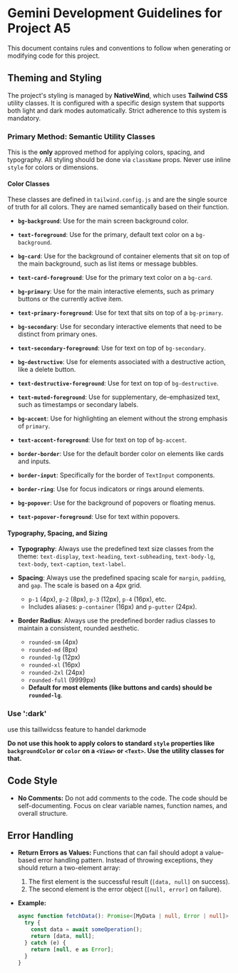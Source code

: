 # Gemini Development Guidelines for Project A5

This document contains rules and conventions to follow when generating or modifying code for this project.

## Theming and Styling

The project's styling is managed by **NativeWind**, which uses **Tailwind CSS** utility classes. It is configured with a specific design system that supports both light and dark modes automatically. Strict adherence to this system is mandatory.

### Primary Method: Semantic Utility Classes

This is the **only** approved method for applying colors, spacing, and typography. All styling should be done via `className` props. Never use inline `style` for colors or dimensions.

#### Color Classes

These classes are defined in `tailwind.config.js` and are the single source of truth for all colors. They are named semantically based on their function.

-   **`bg-background`**: Use for the main screen background color.
-   **`text-foreground`**: Use for the primary, default text color on a `bg-background`.

-   **`bg-card`**: Use for the background of container elements that sit on top of the main background, such as list items or message bubbles.
-   **`text-card-foreground`**: Use for the primary text color on a `bg-card`.

-   **`bg-primary`**: Use for the main interactive elements, such as primary buttons or the currently active item.
-   **`text-primary-foreground`**: Use for text that sits on top of a `bg-primary`.

-   **`bg-secondary`**: Use for secondary interactive elements that need to be distinct from primary ones.
-   **`text-secondary-foreground`**: Use for text on top of `bg-secondary`.

-   **`bg-destructive`**: Use for elements associated with a destructive action, like a delete button.
-   **`text-destructive-foreground`**: Use for text on top of `bg-destructive`.

-   **`text-muted-foreground`**: Use for supplementary, de-emphasized text, such as timestamps or secondary labels.

-   **`bg-accent`**: Use for highlighting an element without the strong emphasis of `primary`.
-   **`text-accent-foreground`**: Use for text on top of `bg-accent`.

-   **`border-border`**: Use for the default border color on elements like cards and inputs.
-   **`border-input`**: Specifically for the border of `TextInput` components.
-   **`border-ring`**: Use for focus indicators or rings around elements.

-   **`bg-popover`**: Use for the background of popovers or floating menus.
-   **`text-popover-foreground`**: Use for text within popovers.

#### Typography, Spacing, and Sizing

-   **Typography**: Always use the predefined text size classes from the theme: `text-display`, `text-heading`, `text-subheading`, `text-body-lg`, `text-body`, `text-caption`, `text-label`.

-   **Spacing**: Always use the predefined spacing scale for `margin`, `padding`, and `gap`. The scale is based on a 4px grid.
    -   `p-1` (4px), `p-2` (8px), `p-3` (12px), `p-4` (16px), etc.
    -   Includes aliases: `p-container` (16px) and `p-gutter` (24px).

-   **Border Radius**: Always use the predefined border radius classes to maintain a consistent, rounded aesthetic.
    -   `rounded-sm` (4px)
    -   `rounded-md` (8px)
    -   `rounded-lg` (12px)
    -   `rounded-xl` (16px)
    -   `rounded-2xl` (24px)
    -   `rounded-full` (9999px)
    -   **Default for most elements (like buttons and cards) should be `rounded-lg`**.

### Use ':dark'

use this taillwidcss feature to handel darkmode

**Do not use this hook to apply colors to standard `style` properties like `backgroundColor` or `color` on a `<View>` or `<Text>`. Use the utility classes for that.**

## Code Style

- **No Comments:** Do not add comments to the code. The code should be self-documenting. Focus on clear variable names, function names, and overall structure.

## Error Handling

- **Return Errors as Values:** Functions that can fail should adopt a value-based error handling pattern. Instead of throwing exceptions, they should return a two-element array:
    1.  The first element is the successful result (`[data, null]` on success).
    2.  The second element is the error object (`[null, error]` on failure).

- **Example:**
  ```typescript
  async function fetchData(): Promise<[MyData | null, Error | null]> {
    try {
      const data = await someOperation();
      return [data, null];
    } catch (e) {
      return [null, e as Error];
    }
  }
  ```
